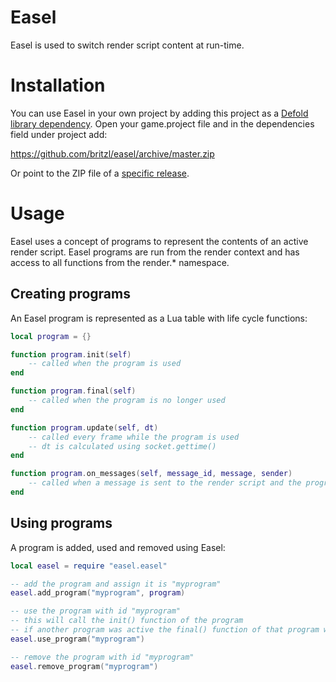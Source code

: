 # Easel
Easel is used to switch render script content at run-time.

# Installation
You can use Easel in your own project by adding this project as a [Defold library dependency](http://www.defold.com/manuals/libraries/). Open your game.project file and in the dependencies field under project add:

https://github.com/britzl/easel/archive/master.zip

Or point to the ZIP file of a [specific release](https://github.com/britzl/easel/releases).

# Usage
Easel uses a concept of programs to represent the contents of an active render script. Easel programs are run from the render context and has access to all functions from the render.* namespace.

## Creating programs
An Easel program is represented as a Lua table with life cycle functions:

```Lua
local program = {}

function program.init(self)
	-- called when the program is used
end

function program.final(self)
	-- called when the program is no longer used
end

function program.update(self, dt)
	-- called every frame while the program is used
	-- dt is calculated using socket.gettime()
end

function program.on_messages(self, message_id, message, sender)
	-- called when a message is sent to the render script and the program is in use
end
```

## Using programs
A program is added, used and removed using Easel:

```Lua
local easel = require "easel.easel"

-- add the program and assign it is "myprogram"
easel.add_program("myprogram", program)

-- use the program with id "myprogram"
-- this will call the init() function of the program
-- if another program was active the final() function of that program will be called
easel.use_program("myprogram")

-- remove the program with id "myprogram"
easel.remove_program("myprogram")
```
